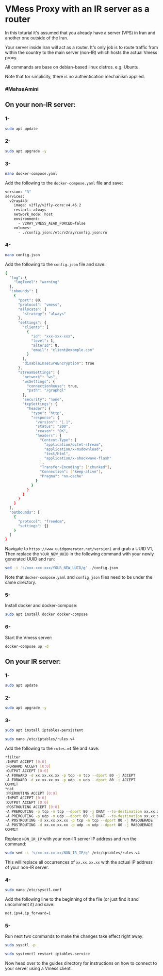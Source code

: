 # VMess Proxy with an IR server as a router 

In this toturial it's assumed that you already have a server (VPS) in Iran and another one outside of the Iran.

Your server inside Iran will act as a router. It's only job is to route traffic from within the country to the main server (non-IR) which hosts the actual Vmess proxy.

All commands are base on debian-based linux distros. e.g. Ubuntu.

Note that for simplicity, there is no authentication mechanism applied.

### #MahsaAmini

## On your non-IR server:

### 1-
```sh
sudo apt update
```
### 2-
```sh
sudo apt upgrade -y
```
### 3-
```sh
nano docker-compose.yaml
```

Add the following to the `docker-compose.yaml` file and save:
```sh
version: "3"
services:
  v2ray443:
    image: v2fly/v2fly-core:v4.45.2
    restart: always
    network_mode: host
    environment:
      - V2RAY_VMESS_AEAD_FORCED=false
    volumes:
      - ./config.json:/etc/v2ray/config.json:ro
```
### 4-
```sh
nano config.json
```
Add the following to the `config.json` file and save:
```sh
{
  "log": {
    "loglevel": "warning"
  },
  "inbounds": [
    {
      "port": 80,
      "protocol": "vmess",
      "allocate": {
        "strategy": "always"
      },
      "settings": {
        "clients": [
          {
            "id": "xxx-xxx-xxx",
            "level": 1,
            "alterId": 0,
            "email": "client@example.com"
          }
        ],
        "disableInsecureEncryption": true
      },
      "streamSettings": {
        "network": "ws",
        "wsSettings": {
          "connectionReuse": true,
          "path": "/graphql"
        },
        "security": "none",
        "tcpSettings": {
          "header": {
            "type": "http",
            "response": {
              "version": "1.1",
              "status": "200",
              "reason": "OK",
              "headers": {
                "Content-Type": [
                  "application/octet-stream",
                  "application/x-msdownload",
                  "text/html",
                  "application/x-shockwave-flash"
                ],
                "Transfer-Encoding": ["chunked"],
                "Connection": ["keep-alive"],
                "Pragma": "no-cache"
              }
            }
          }
        }
      }
    }
  ],
  "outbounds": [
    {
      "protocol": "freedom",
      "settings": {}
    }
  ]
}
```

Navigate to `https://www.uuidgenerator.net/version1` and grab a UUID V1, Then replace the `YOUR_NEW_UUID` in the following command with your newly generated UUID and run:

```sh
sed -i 's/xxx-xxx-xxx/YOUR_NEW_UUID/g' ./config.json
```

Note that `docker-compose.yaml` and `config.json` files need to be under the same directory.


### 5-
Install docker and docker-compose:
```sh
sudo apt install docker docker-compose
```
### 6-
Start the Vmess server:
```sh
docker-compose up -d
```
## On your IR server:
### 1-
```sh
sudo apt update
```
### 2-
```sh
sudo apt upgrade -y
```
### 3-
```sh
sudo apt install iptables-persistent
```
```sh
sudo nano /etc/iptables/rules.v4
```
Add the following to the `rules.v4` file and save:
```sh
*filter
:INPUT ACCEPT [0:0]
:FORWARD ACCEPT [0:0]
:OUTPUT ACCEPT [0:0]
-A FORWARD -d xx.xx.xx.xx -p tcp -m tcp --dport 80 -j ACCEPT
-A FORWARD -d xx.xx.xx.xx -p udp -m udp --dport 80 -j ACCEPT
COMMIT
*nat
:PREROUTING ACCEPT [0:0]
:INPUT ACCEPT [0:0]
:OUTPUT ACCEPT [0:0]
:POSTROUTING ACCEPT [0:0]
-A PREROUTING -p tcp -m tcp --dport 80 -j DNAT --to-destination xx.xx.xx.xx
-A PREROUTING -p udp -m udp --dport 80 -j DNAT --to-destination xx.xx.xx.xx
-A POSTROUTING -d xx.xx.xx.xx -p tcp -m tcp --dport 80 -j MASQUERADE
-A POSTROUTING -d xx.xx.xx.xx -p udp -m udp --dport 80 -j MASQUERADE
COMMIT
```

Replace `NON_IR_IP` with your non-IR server IP address and run the command:
```sh
sudo sed -i 's/xx.xx.xx.xx/NON_IR_IP/g' /etc/iptables/rules.v4
```
This will replace all occurrences of `xx.xx.xx.xx` with the actual IP address of your non-IR server.

### 4-
```sh
sudo nano /etc/sysctl.conf
```
Add the following line to the beginning of the file (or just find it and uncomment it) and save:
```sh
net.ipv4.ip_forward=1
```
### 5-
Run next two commands to make the changes take effect right away:
```sh
sudo sysctl -p
```
```sh
sudo systemctl restart iptables.service
```

Now head over to the guides directory for instructions on how to connect to your server using a Vmess client.
